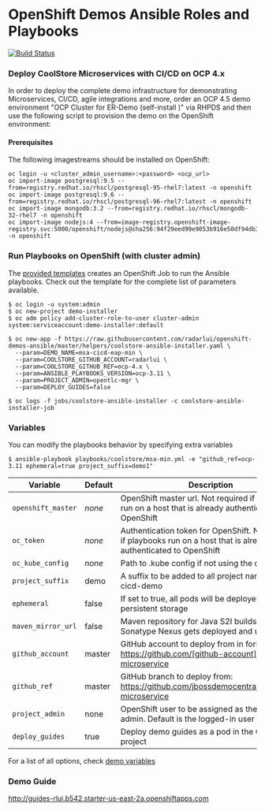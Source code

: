 # OpenShift Demos Ansible Roles and Playbooks
[![Build Status](https://travis-ci.org/siamaksade/openshift-demos-ansible.svg?branch=master)](https://travis-ci.org/siamaksade/openshift-demos-ansible)

### Deploy CoolStore Microservices with CI/CD on OCP 4.x 
In order to deploy the complete demo infrastructure for demonstrating Microservices, CI/CD, 
agile integrations and more, order an OCP 4.5 demo environment "OCP Cluster for ER-Demo (self-install )" via RHPDS and then use the following script to provision the demo
on the OpenShift environment:

#### Prerequisites

The following imagestreams should be installed on OpenShift:

  ```
  oc login -u <cluster_admin_username>:<password> <ocp_url>
  oc import-image postgresql:9.5 --from=registry.redhat.io/rhscl/postgresql-95-rhel7:latest -n openshift
  oc import-image postgresql:9.6 --from=registry.redhat.io/rhscl/postgresql-96-rhel7:latest -n openshift
  oc import-image mongodb:3.2 --from=registry.redhat.io/rhscl/mongodb-32-rhel7 -n openshift
  oc import-image nodejs:4 --from=image-registry.openshift-image-registry.svc:5000/openshift/nodejs@sha256:94f29eed99e9053b916e50df94db3d1fa875f5307fa6bc19d5d516eb5e468d6f -n openshift
  ```


### Run Playbooks on OpenShift (with cluster admin)

The [provided templates](helpers/coolstore-ansible-installer.yaml) creates an OpenShift Job to run 
the Ansible playbooks. Check out the template for the complete list of parameters available.

  ```
  $ oc login -u system:admin
  $ oc new-project demo-installer
  $ oc adm policy add-cluster-role-to-user cluster-admin system:serviceaccount:demo-installer:default
  
  $ oc new-app -f https://raw.githubusercontent.com/radarlui/openshift-demos-ansible/master/helpers/coolstore-ansible-installer.yaml \
    --param=DEMO_NAME=msa-cicd-eap-min \
    --param=COOLSTORE_GITHUB_ACCOUNT=radarlui \
    --param=COOLSTORE_GITHUB_REF=ocp-4.x \
    --param=ANSIBLE_PLAYBOOKS_VERSION=ocp-3.11 \
    --param=PROJECT_ADMIN=opentlc-mgr \
    --param=DEPLOY_GUIDES=false

  $ oc logs -f jobs/coolstore-ansible-installer -c coolstore-ansible-installer-job
  ```



### Variables

You can modify the playbooks behavior by specifying extra variables

```
$ ansible-playbook playbooks/coolstore/msa-min.yml -e "github_ref=ocp-3.11 ephemeral=true project_suffix=demo1"
```

| Variable             | Default   | Description                                                                                                            |
|----------------------|-----------|------------------------------------------------------------------------------------------------------------------------|
| `openshift_master`   | *none*    | OpenShift master url. Not required if playbooks run on a host that is already authenticated to OpenShift               |
| `oc_token`           | *none*    | Authentication token for OpenShift. Not required if playbooks run on a host that is already authenticated to OpenShift |
| `oc_kube_config`     | *none*    | Path to .kube config if not using the default                                                                          |
| `project_suffix`     | demo      | A suffix to be added to all project names e.g. cicd-demo                                                               |
| `ephemeral`          | false     | If set to true, all pods will be deployed without persistent storage                                                   |
| `maven_mirror_url`   | false     | Maven repository for Java S2I builds. If empty, Sonatype Nexus gets deployed and used                                  |
| `github_account`     | master    | GitHub account to deploy from in forked: https://github.com/[github-account]/coolstore-microservice                    |
| `github_ref`         | master    | GitHub branch to deploy from: https://github.com/jbossdemocentral/coolstore-microservice                               |
| `project_admin`      | none      | OpenShift user to be assigned as the project admin. Default is the logged-in user                                      |
| `deploy_guides`      | true      | Deploy demo guides as a pod in the CI/CD project                                                                       |


For a list of all options, check [demo variables](playbooks/coolstore/group_vars/all)

### Demo Guide
http://guides-rlui.b542.starter-us-east-2a.openshiftapps.com
